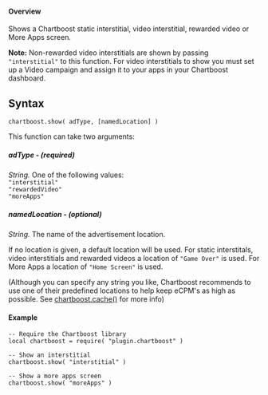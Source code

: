 #### Overview

Shows a Chartboost static interstitial, video interstitial, rewarded video or More Apps screen.  

**Note:** Non-rewarded video interstitials are shown by passing `"interstitial"` to this function. For video interstitials to show you must set up a Video campaign and assign it to your apps in your Chartboost dashboard.

## Syntax

`````
chartboost.show( adType, [namedLocation] )
`````

This function can take two arguments:

##### adType - (required)

*String.* One of the following values:  
`"interstitial"`  
`"rewardedVideo"`  
`"moreApps"`

##### namedLocation - (optional)

*String.* The name of the advertisement location. 

If no location is given, a default location will be used. For static interstitals, video interstitials and rewarded videos a location of `"Game Over"` is used. For More Apps a location of `"Home Screen"` is used.

(Although you can specify any string you like, Chartboost recommends to use one of their predefined locations to help keep eCPM's as high as possible. See [chartboost.cache()](https://github.com/swipeware/CoronaChartboostPlugin/tree/modernized/docs/cache.markdown) for more info)


#### Example

```
-- Require the Chartboost library
local chartboost = require( "plugin.chartboost" )

-- Show an interstitial
chartboost.show( "interstitial" )

-- Show a more apps screen
chartboost.show( "moreApps" )
```

